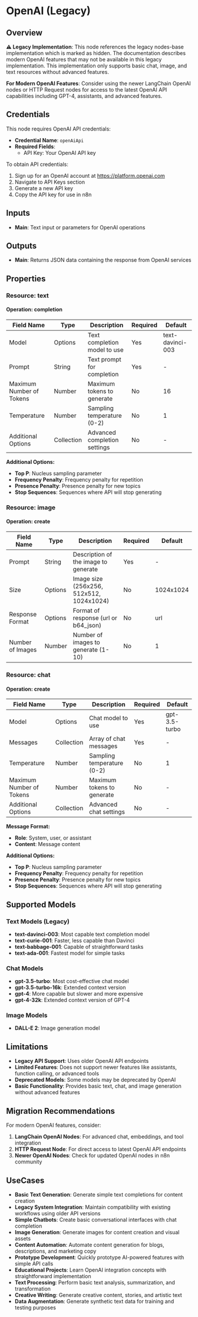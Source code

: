 # OpenAI (Legacy)

## Overview

**⚠️ Legacy Implementation**: This node references the legacy nodes-base implementation which is marked as hidden. The documentation describes modern OpenAI features that may not be available in this legacy implementation. This implementation only supports basic chat, image, and text resources without advanced features.

**For Modern OpenAI Features**: Consider using the newer LangChain OpenAI nodes or HTTP Request nodes for access to the latest OpenAI API capabilities including GPT-4, assistants, and advanced features.

## Credentials

This node requires OpenAI API credentials:
- **Credential Name**: `openAiApi`
- **Required Fields**: 
  - API Key: Your OpenAI API key

To obtain API credentials:
1. Sign up for an OpenAI account at https://platform.openai.com
2. Navigate to API Keys section
3. Generate a new API key
4. Copy the API key for use in n8n

## Inputs

- **Main**: Text input or parameters for OpenAI operations

## Outputs

- **Main**: Returns JSON data containing the response from OpenAI services

## Properties

### Resource: text

#### Operation: completion

| Field Name | Type | Description | Required | Default |
|---|---|---|---|---|
| Model | Options | Text completion model to use | Yes | text-davinci-003 |
| Prompt | String | Text prompt for completion | Yes | - |
| Maximum Number of Tokens | Number | Maximum tokens to generate | No | 16 |
| Temperature | Number | Sampling temperature (0-2) | No | 1 |
| Additional Options | Collection | Advanced completion settings | No | - |

**Additional Options:**
- **Top P**: Nucleus sampling parameter
- **Frequency Penalty**: Frequency penalty for repetition
- **Presence Penalty**: Presence penalty for new topics
- **Stop Sequences**: Sequences where API will stop generating

### Resource: image

#### Operation: create

| Field Name | Type | Description | Required | Default |
|---|---|---|---|---|
| Prompt | String | Description of the image to generate | Yes | - |
| Size | Options | Image size (256x256, 512x512, 1024x1024) | No | 1024x1024 |
| Response Format | Options | Format of response (url or b64_json) | No | url |
| Number of Images | Number | Number of images to generate (1-10) | No | 1 |

### Resource: chat

#### Operation: create

| Field Name | Type | Description | Required | Default |
|---|---|---|---|---|
| Model | Options | Chat model to use | Yes | gpt-3.5-turbo |
| Messages | Collection | Array of chat messages | Yes | - |
| Temperature | Number | Sampling temperature (0-2) | No | 1 |
| Maximum Number of Tokens | Number | Maximum tokens to generate | No | - |
| Additional Options | Collection | Advanced chat settings | No | - |

**Message Format:**
- **Role**: System, user, or assistant
- **Content**: Message content

**Additional Options:**
- **Top P**: Nucleus sampling parameter
- **Frequency Penalty**: Frequency penalty for repetition
- **Presence Penalty**: Presence penalty for new topics
- **Stop Sequences**: Sequences where API will stop generating

## Supported Models

### Text Models (Legacy)
- **text-davinci-003**: Most capable text completion model
- **text-curie-001**: Faster, less capable than Davinci
- **text-babbage-001**: Capable of straightforward tasks
- **text-ada-001**: Fastest model for simple tasks

### Chat Models
- **gpt-3.5-turbo**: Most cost-effective chat model
- **gpt-3.5-turbo-16k**: Extended context version
- **gpt-4**: More capable but slower and more expensive
- **gpt-4-32k**: Extended context version of GPT-4

### Image Models
- **DALL-E 2**: Image generation model

## Limitations

- **Legacy API Support**: Uses older OpenAI API endpoints
- **Limited Features**: Does not support newer features like assistants, function calling, or advanced tools
- **Deprecated Models**: Some models may be deprecated by OpenAI
- **Basic Functionality**: Provides basic text, chat, and image generation without advanced features

## Migration Recommendations

For modern OpenAI features, consider:
1. **LangChain OpenAI Nodes**: For advanced chat, embeddings, and tool integration
2. **HTTP Request Node**: For direct access to latest OpenAI API endpoints
3. **Newer OpenAI Nodes**: Check for updated OpenAI nodes in n8n community

## UseCases

- **Basic Text Generation**: Generate simple text completions for content creation
- **Legacy System Integration**: Maintain compatibility with existing workflows using older API versions
- **Simple Chatbots**: Create basic conversational interfaces with chat completion
- **Image Generation**: Generate images for content creation and visual assets
- **Content Automation**: Automate content generation for blogs, descriptions, and marketing copy
- **Prototype Development**: Quickly prototype AI-powered features with simple API calls
- **Educational Projects**: Learn OpenAI integration concepts with straightforward implementation
- **Text Processing**: Perform basic text analysis, summarization, and transformation
- **Creative Writing**: Generate creative content, stories, and artistic text
- **Data Augmentation**: Generate synthetic text data for training and testing purposes

